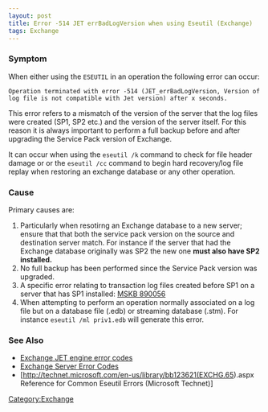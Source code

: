 ```yaml
---
layout: post 
title: Error -514 JET errBadLogVersion when using Eseutil (Exchange)
tags: Exchange
---
```


### Symptom

When either using the `ESEUTIL` in an operation the following error can
occur:

    Operation terminated with error -514 (JET_errBadLogVersion, Version of log file is not compatible with Jet version) after x seconds.

This error refers to a mismatch of the version of the server that the
log files were created (SP1, SP2 etc.) and the version of the server
itself. For this reason it is always important to perform a full backup
before and after upgrading the Service Pack version of Exchange.

It can occur when using the `eseutil /k` command to check for file
header damage or or the `eseutil /cc` command to begin hard recovery/log
file replay when restoring an exchange database or any other operation.

### Cause

Primary causes are:

1.  Particularly when resotirng an Exchange database to a new server;
    ensure that that both the service pack version on the source and
    destination server match. For instance if the server that had the
    Exchange database originally was SP2 the new one **must also have
    SP2 installed.**
2.  No full backup has been performed since the Service Pack version was
    upgraded.
3.  A specific error relating to transaction log files created before
    SP1 on a server that has SP1 installed: [MSKB
    890056](http://support.microsoft.com/kb/890056)
4.  When attempting to perform an operation normally associated on a log
    file but on a database file (.edb) or streaming database (.stm). For
    instance `eseutil /ml priv1.edb` will generate this error.

### See Also

-   [Exchange JET engine error
    codes](http://www.dtidata.com/exchange_recovery/Exchange_error_codes.htm)
-   [Exchange Server Error
    Codes](http://www.innovativetechnologyconcepts.com/Exchange_Server_Error_Codes.htm)
-   \[<http://technet.microsoft.com/en-us/library/bb123621(EXCHG.65>).aspx
    Reference for Common Eseutil Errors (Microsoft Technet)\]

[Category:Exchange](Category:Exchange "wikilink")
